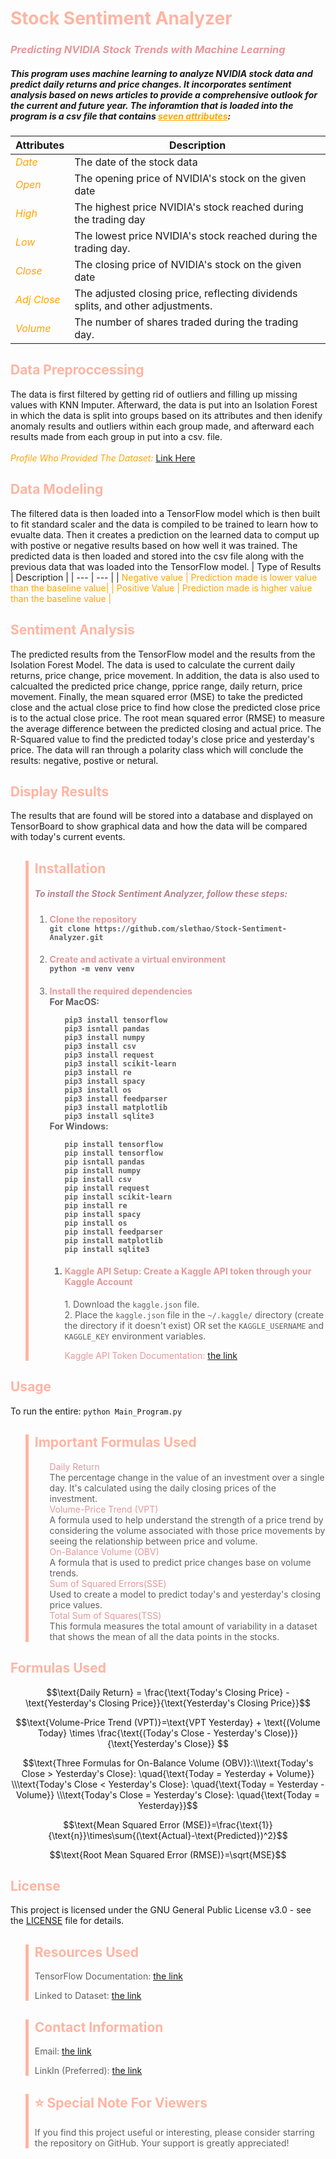 # <span style="color:#FFB4A2"> **Stock Sentiment Analyzer**
### <span style="color:#E5989B"> *Predicting NVIDIA Stock Trends with Machine Learning*
##### This program uses machine learning to analyze NVIDIA stock data and predict daily returns and price changes. It incorporates sentiment analysis based on news articles to provide a comprehensive outlook for the current and future year. The inforamtion that is loaded into the program is a csv file that contains <span style="color:orange"><u>seven attributes</u></span>:
| Attributes | Description |
| --- | --- |
| <span style="color:orange">*Date*</span> | The date of the stock data |
| <span style="color:orange">*Open*</span> | The opening price of NVIDIA's stock on the given date |
| <span style="color:orange">*High*</span> | The highest price NVIDIA's stock reached during the trading day |
|<span style="color:orange">*Low*</span>| The lowest price NVIDIA's stock reached during the trading day. |
|<span style="color:orange">*Close*</span>| The closing price of NVIDIA's stock on the given date |
|<span style="color:orange">*Adj Close*</span>| The adjusted closing price, reflecting dividends splits, and other adjustments. |
|<span style="color:orange">*Volume*</span>|The number of shares traded during the trading day.|
## <span style="color:#FFB4A2"> Data Preproccessing
The data is first filtered by getting rid of outliers and filling up missing values with 
KNN Imputer. Afterward, the data is put into an Isolation Forest in which the data is split 
into groups based on its attributes and then idenify anomaly results and outliers within each 
group made, and afterward each results made from each group in put into a csv. file.</br>
<br><span style="color:orange">*Profile Who Provided The Dataset:*
[Link Here](https://www.kaggle.com/muhammaddawood42)</span></br>
## <span style="color:#FFB4A2"> Data Modeling
The filtered data is then loaded into a TensorFlow model which is then built to fit standard scaler and the data is compiled to be trained to learn how to evualte data. Then it creates a prediction on the learned data to comput up with postive or negative results based on how well it was trained. The predicted data is then loaded and stored into the csv file along with the previous data that was loaded into the TensorFlow model.
| Type of Results | Description |
| --- | --- |
| <span style="color:orange"> Negative value | Prediction made is lower value than the baseline value|
| <span style="color:orange"> Positive Value | Prediction made is higher value than the baseline value |
## <span style="color:#FFB4A2"> Sentiment Analysis
The predicted results from the TensorFlow model and the 
results from the Isolation Forest Model. The data is used 
to calculate the current daily returns, price change, price 
movement. In addition, the data is also used to calcualted 
the predicted price change, pprice range, daily return, price 
movement. Finally, the mean squared error (MSE) to take the predicted close and the actual close price to find how close the predicted close price is to the actual close price. The root mean squared error (RMSE) 
to measure the average difference between the predicted closing and actual price. The R-Squared value to find the predicted today's close 
price and yesterday's price. The data will ran through a 
polarity class which will conclude the results: negative, 
postive or netural.
## <span style="color:#FFB4A2"> Display Results
The results that are found will be stored into a database and displayed on TensorBoard to show graphical data and how the data will be compared with today's current events.
<blockquote style="border-left: 5px solid #FFB4A2; padding-left: 10px;">
    <h2><span style="color:#FFB4A2">Installation</span></h2>
    <p><h5><span style="color:#B5838D">To install the Stock Sentiment Analyzer, follow these steps:</span></h5></p>
    <ol>
        <li><h4><span style="color:#E5989B">Clone the repository</span><br><code>git clone https://github.com/slethao/Stock-Sentiment-Analyzer.git</h4></code></li>
        <li><h4><span style="color:#E5989B">Create and activate a virtual environment</span><br><code>python -m venv venv</h4></code></li>
        <li><h4><span style="color:#E5989B">Install the required dependencies</span><br>For MacOS:
        <ol><code>pip3 install tensorflow</code><br>
        <code>pip3 isntall pandas</code><br>
        <code>pip3 install numpy</code><br>
        <code>pip3 install csv</code><br>
        <code>pip3 install request</code><br>
        <code>pip3 install scikit-learn</code><br>
        <code>pip3 install re</code><br>
        <code>pip3 install spacy</code><br>
        <code>pip3 install os</code><br>
        <code>pip3 install feedparser</code><br>
        <code>pip3 install matplotlib</code><br>
        <code>pip3 install sqlite3</code><br>
        </ol>
        For Windows:<ol><code>pip install tensorflow</code><br>
        <code>pip install tensorflow</code><br>
        <code>pip isntall pandas</code><br>
        <code>pip install numpy</code><br>
        <code>pip install csv</code><br>
        <code>pip install request</code><br>
        <code>pip install scikit-learn</code><br>
        <code>pip install re</code><br>
        <code>pip install spacy</code><br>
        <code>pip install os</code><br>
        <code>pip install feedparser</code><br>
        <code>pip install matplotlib</code><br>
        <code>pip install sqlite3</code><br>
        <li><h4><span style="color:#E5989B">Kaggle API Setup: Create a Kaggle API token through your Kaggle Account</span></li></h4>
        <ol>
        1. Download the <code>kaggle.json</code> file.<br>
        2. Place the <code>kaggle.json</code> file in the <code>~/.kaggle/</code> directory (create the directory if it doesn't exist)
        OR set the <code>KAGGLE_USERNAME</code> and <code>KAGGLE_KEY</code> environment variables.<br>
        <p><span style="color:#E5989B">Kaggle API Token Documentation: </span><a href="https://github.com/Kaggle/kaggle-api">the link</a></p>
        </ol>
    </ol>
</h4></li>
</blockquote>

## <span style="color:#FFB4A2">Usage
To run the entire:
```python Main_Program.py ```

<blockquote style="border-left: 5px solid #FFB4A2; padding-left: 10px;">
    <h2><span style="color:#FFB4A2">Important Formulas Used</span></h2>
    <ol>
        <span style="color:#E5989B">Daily Return</span><br>The percentage change in the value of an investment over a single day. It's calculated using the daily closing prices of the investment.<br>
        <span style="color:#E5989B">Volume-Price Trend (VPT)</span><br>A formula used to help understand the strength of a price trend by considering the volume associated with those price movements by seeing the relationship between price and volume.<br>
        <span style="color:#E5989B">On-Balance Volume (OBV)
        </span><br>A formula that is used to predict price changes base on volume trends.<br>
        <span style="color:#E5989B">Sum of Squared Errors(SSE)</span><br>Used to create a model to predict today's and yesterday's closing price values.<br>
        <span style="color:#E5989B">Total Sum of Squares(TSS)</span><br>This formula measures the total amount of variability in a dataset that shows the mean of all the data points in the stocks.<br>
    </ol>
</blockquote>

## <span style="color:#FFB4A2">Formulas Used

$$\text{Daily Return} = \frac{\text{Today's Closing Price} - \text{Yesterday's Closing Price}}{\text{Yesterday's Closing Price}}$$

$$\text{Volume-Price Trend (VPT)}=\text{VPT Yesterday} + \text{(Volume Today} \times \frac{\text{(Today's Close - Yesterday's Close)}}{\text{Yesterday's Close}} $$

$$\text{Three Formulas for On-Balance Volume (OBV)}:\\\text{Today's Close > Yesterday's Close}:
\quad{\text{Today = Yesterday + Volume}}
\\\text{Today's Close < Yesterday's Close}:
\quad{\text{Today = Yesterday - Volume}}
\\\text{Today's Close = Yesterday's Close}:
\quad{\text{Today = Yesterday}}$$

$$\text{Mean Squared Error (MSE)}=\frac{\text{1}}{\text{n}}\times\sum{(\text{Actual}-\text{Predicted})^2}$$

$$\text{Root Mean Squared Error (RMSE)}=\sqrt{MSE}$$


## <span style="color:#FFB4A2">License

This project is licensed under the GNU General Public License v3.0 - see the [LICENSE](LICENSE) file for details.

<blockquote style="border-left: 5px solid #FFB4A2; padding-left: 10px;">
<h2><span style="color:#FFB4A2">Resources Used</span></h2>
<p>TensorFlow Documentation: <a href="https://www.tensorflow.org">the link</a></p>
<p>Linked to Dataset: <a href="https://www.kaggle.com/datasets/muhammaddawood42/nvidia-stock-data/data">the link</a></p>
</blockquote>

<blockquote style="border-left: 5px solid #FFB4A2; padding-left: 10px;">
<h2><span style="color:#FFB4A2">Contact Information</span></h2> 
<p>Email: <a href="mailto:thaosle4@gmail.com">the link</a></p>
<p>LinkIn (Preferred): <a href="http://linkedin.com/in/sommer-le-474100347">the link</a></p>

</blockquote>

<blockquote style="border-left: 5px solid #FFB4A2; padding-left: 10px;">
<h2><span style="color:#FFB4A2">⭐️ Special Note For Viewers</span></h2>
<p>If you find this project useful or interesting, please consider starring the repository on GitHub. Your support is greatly appreciated!</p>
</blockquote>


